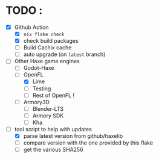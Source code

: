 # TODO :

- [X] Github Action
    - [X] `nix flake check`
    - [X] check build packages
    - [ ] Build Cachix cache
    - [ ] auto upgrade (on `latest` branch)
- [ ] Other Haxe game engines
    - [ ] Godot-Haxe
    - [ ] OpenFL
        - [X] Lime
        - [ ] Testing
        - [ ] Rest of OpenFL !
    - [ ] Armory3D
      - [ ] Blender-LTS
      - [ ] Armory SDK
      - [ ] Kha
- [ ] tool script to help with updates
  - [X] parse latest version from github/haxelib
  - [ ] compare version with the one provided by this flake
  - [ ] get the various SHA256

